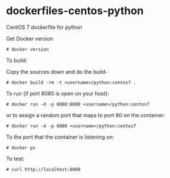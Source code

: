 dockerfiles-centos-python
=========================

CentOS 7 dockerfile for python

Get Docker version

    # docker version

To build:

Copy the sources down and do the build-

    # docker build -rm -t <username>/python:centos7 .

To run (if port 8080 is open on your host):

    # docker run -d -p 8080:8080 <username>/python:centos7

or to assign a random port that maps to port 80 on the container:

    # docker run -d -p 8080 <username>/python:centos7

To the port that the container is listening on:

    # docker ps

To test:

    # curl http://localhost:8080
